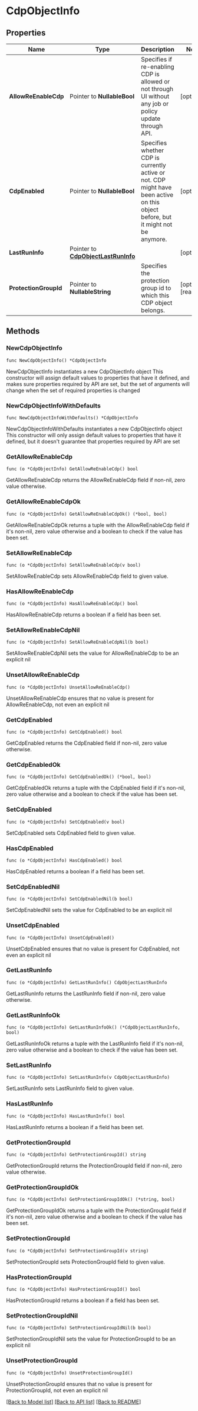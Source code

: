 # CdpObjectInfo

## Properties

Name | Type | Description | Notes
------------ | ------------- | ------------- | -------------
**AllowReEnableCdp** | Pointer to **NullableBool** | Specifies if re-enabling CDP is allowed or not through UI without any job or policy update through API. | [optional] 
**CdpEnabled** | Pointer to **NullableBool** | Specifies whether CDP is currently active or not. CDP might have been active on this object before, but it might not be anymore. | [optional] 
**LastRunInfo** | Pointer to [**CdpObjectLastRunInfo**](CdpObjectLastRunInfo.md) |  | [optional] 
**ProtectionGroupId** | Pointer to **NullableString** | Specifies the protection group id to which this CDP object belongs. | [optional] [readonly] 

## Methods

### NewCdpObjectInfo

`func NewCdpObjectInfo() *CdpObjectInfo`

NewCdpObjectInfo instantiates a new CdpObjectInfo object
This constructor will assign default values to properties that have it defined,
and makes sure properties required by API are set, but the set of arguments
will change when the set of required properties is changed

### NewCdpObjectInfoWithDefaults

`func NewCdpObjectInfoWithDefaults() *CdpObjectInfo`

NewCdpObjectInfoWithDefaults instantiates a new CdpObjectInfo object
This constructor will only assign default values to properties that have it defined,
but it doesn't guarantee that properties required by API are set

### GetAllowReEnableCdp

`func (o *CdpObjectInfo) GetAllowReEnableCdp() bool`

GetAllowReEnableCdp returns the AllowReEnableCdp field if non-nil, zero value otherwise.

### GetAllowReEnableCdpOk

`func (o *CdpObjectInfo) GetAllowReEnableCdpOk() (*bool, bool)`

GetAllowReEnableCdpOk returns a tuple with the AllowReEnableCdp field if it's non-nil, zero value otherwise
and a boolean to check if the value has been set.

### SetAllowReEnableCdp

`func (o *CdpObjectInfo) SetAllowReEnableCdp(v bool)`

SetAllowReEnableCdp sets AllowReEnableCdp field to given value.

### HasAllowReEnableCdp

`func (o *CdpObjectInfo) HasAllowReEnableCdp() bool`

HasAllowReEnableCdp returns a boolean if a field has been set.

### SetAllowReEnableCdpNil

`func (o *CdpObjectInfo) SetAllowReEnableCdpNil(b bool)`

 SetAllowReEnableCdpNil sets the value for AllowReEnableCdp to be an explicit nil

### UnsetAllowReEnableCdp
`func (o *CdpObjectInfo) UnsetAllowReEnableCdp()`

UnsetAllowReEnableCdp ensures that no value is present for AllowReEnableCdp, not even an explicit nil
### GetCdpEnabled

`func (o *CdpObjectInfo) GetCdpEnabled() bool`

GetCdpEnabled returns the CdpEnabled field if non-nil, zero value otherwise.

### GetCdpEnabledOk

`func (o *CdpObjectInfo) GetCdpEnabledOk() (*bool, bool)`

GetCdpEnabledOk returns a tuple with the CdpEnabled field if it's non-nil, zero value otherwise
and a boolean to check if the value has been set.

### SetCdpEnabled

`func (o *CdpObjectInfo) SetCdpEnabled(v bool)`

SetCdpEnabled sets CdpEnabled field to given value.

### HasCdpEnabled

`func (o *CdpObjectInfo) HasCdpEnabled() bool`

HasCdpEnabled returns a boolean if a field has been set.

### SetCdpEnabledNil

`func (o *CdpObjectInfo) SetCdpEnabledNil(b bool)`

 SetCdpEnabledNil sets the value for CdpEnabled to be an explicit nil

### UnsetCdpEnabled
`func (o *CdpObjectInfo) UnsetCdpEnabled()`

UnsetCdpEnabled ensures that no value is present for CdpEnabled, not even an explicit nil
### GetLastRunInfo

`func (o *CdpObjectInfo) GetLastRunInfo() CdpObjectLastRunInfo`

GetLastRunInfo returns the LastRunInfo field if non-nil, zero value otherwise.

### GetLastRunInfoOk

`func (o *CdpObjectInfo) GetLastRunInfoOk() (*CdpObjectLastRunInfo, bool)`

GetLastRunInfoOk returns a tuple with the LastRunInfo field if it's non-nil, zero value otherwise
and a boolean to check if the value has been set.

### SetLastRunInfo

`func (o *CdpObjectInfo) SetLastRunInfo(v CdpObjectLastRunInfo)`

SetLastRunInfo sets LastRunInfo field to given value.

### HasLastRunInfo

`func (o *CdpObjectInfo) HasLastRunInfo() bool`

HasLastRunInfo returns a boolean if a field has been set.

### GetProtectionGroupId

`func (o *CdpObjectInfo) GetProtectionGroupId() string`

GetProtectionGroupId returns the ProtectionGroupId field if non-nil, zero value otherwise.

### GetProtectionGroupIdOk

`func (o *CdpObjectInfo) GetProtectionGroupIdOk() (*string, bool)`

GetProtectionGroupIdOk returns a tuple with the ProtectionGroupId field if it's non-nil, zero value otherwise
and a boolean to check if the value has been set.

### SetProtectionGroupId

`func (o *CdpObjectInfo) SetProtectionGroupId(v string)`

SetProtectionGroupId sets ProtectionGroupId field to given value.

### HasProtectionGroupId

`func (o *CdpObjectInfo) HasProtectionGroupId() bool`

HasProtectionGroupId returns a boolean if a field has been set.

### SetProtectionGroupIdNil

`func (o *CdpObjectInfo) SetProtectionGroupIdNil(b bool)`

 SetProtectionGroupIdNil sets the value for ProtectionGroupId to be an explicit nil

### UnsetProtectionGroupId
`func (o *CdpObjectInfo) UnsetProtectionGroupId()`

UnsetProtectionGroupId ensures that no value is present for ProtectionGroupId, not even an explicit nil

[[Back to Model list]](../README.md#documentation-for-models) [[Back to API list]](../README.md#documentation-for-api-endpoints) [[Back to README]](../README.md)


